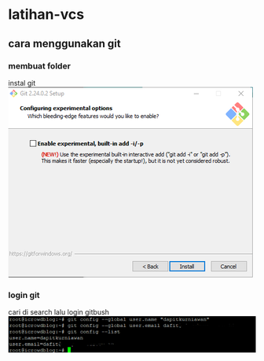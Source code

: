 # latihan-vcs

## cara menggunakan git

### membuat folder
instal git
![ing](ss/1.png)

### login git
cari di search lalu login gitbush
![ing](ss/2.png)